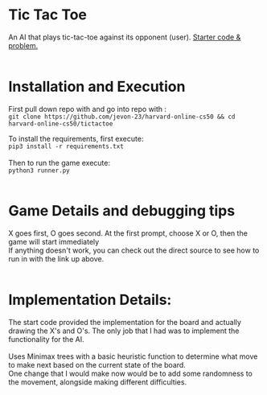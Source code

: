 # Tic Tac Toe

An AI that plays tic-tac-toe against its opponent (user). [Starter code & problem.](https://cs50.harvard.edu/ai/2020/projects/0/tictactoe/)
<br><br>
# Installation and Execution

First pull down repo with and go into repo with : <br>
```git clone https://github.com/jevon-23/harvard-online-cs50 && cd harvard-online-cs50/tictactoe```

To install the requirements, first execute:<br>
```pip3 install -r requirements.txt```
<br><br>
Then to run the game execute: <br>
```python3 runner.py```
<br> <br>

# Game Details and debugging tips
X goes first, O goes second. At the first prompt, choose X or O, then the game will start immediately
<br>
If anything doesn't work, you can check out the direct source to see how to run in with the link up above.
<br><br>
# Implementation Details:
The start code provided the implementation for the board and actually drawing the X's and O's. The only job that I had was to implement the functionality
for the AI.
<br><br>
Uses Minimax trees with a basic heuristic function to determine what move to make next based on the current state of the board. 
<br>
One change that I would make now would be to add some randomness to the movement, alongside making different difficulties.
